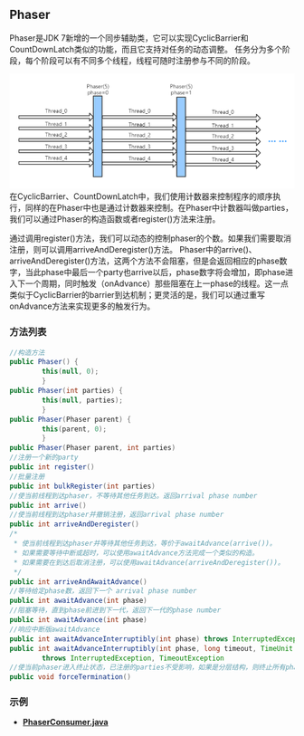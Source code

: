 ## Phaser

Phaser是JDK 7新增的一个同步辅助类，它可以实现CyclicBarrier和CountDownLatch类似的功能，而且它支持对任务的动态调整。
任务分为多个阶段，每个阶段可以有不同多个线程，线程可随时注册参与不同的阶段。

![juc-phaser.png](../pics/juc-phaser.png)  
在CyclicBarrier、CountDownLatch中，我们使用计数器来控制程序的顺序执行，同样的在Phaser中也是通过计数器来控制。在Phaser中计数器叫做parties， 我们可以通过Phaser的构造函数或者register()方法来注册。

通过调用register()方法，我们可以动态的控制phaser的个数。如果我们需要取消注册，则可以调用arriveAndDeregister()方法。
Phaser中的arrive()、arriveAndDeregister()方法，这两个方法不会阻塞，但是会返回相应的phase数字，当此phase中最后一个party也arrive以后，phase数字将会增加，即phase进入下一个周期，同时触发（onAdvance）那些阻塞在上一phase的线程。这一点类似于CyclicBarrier的barrier到达机制；更灵活的是，我们可以通过重写onAdvance方法来实现更多的触发行为。

### 方法列表

```java
//构造方法
public Phaser() {
        this(null, 0);
        }
public Phaser(int parties) {
        this(null, parties);
        }
public Phaser(Phaser parent) {
        this(parent, 0);
        }
public Phaser(Phaser parent, int parties)
//注册一个新的party
public int register()
//批量注册
public int bulkRegister(int parties)
//使当前线程到达phaser，不等待其他任务到达。返回arrival phase number
public int arrive()
//使当前线程到达phaser并撤销注册，返回arrival phase number
public int arriveAndDeregister()
/*
 * 使当前线程到达phaser并等待其他任务到达，等价于awaitAdvance(arrive())。
 * 如果需要等待中断或超时，可以使用awaitAdvance方法完成一个类似的构造。
 * 如果需要在到达后取消注册，可以使用awaitAdvance(arriveAndDeregister())。
 */
public int arriveAndAwaitAdvance()
//等待给定phase数，返回下一个 arrival phase number
public int awaitAdvance(int phase)
//阻塞等待，直到phase前进到下一代，返回下一代的phase number
public int awaitAdvance(int phase)
//响应中断版awaitAdvance
public int awaitAdvanceInterruptibly(int phase) throws InterruptedException
public int awaitAdvanceInterruptibly(int phase, long timeout, TimeUnit unit)
        throws InterruptedException, TimeoutException
//使当前phaser进入终止状态，已注册的parties不受影响，如果是分层结构，则终止所有phaser
public void forceTermination()

```



### 示例
* [**PhaserConsumer.java**](../main/java/com/example/jucdemo/phaser/PhaserConsumer.java)




